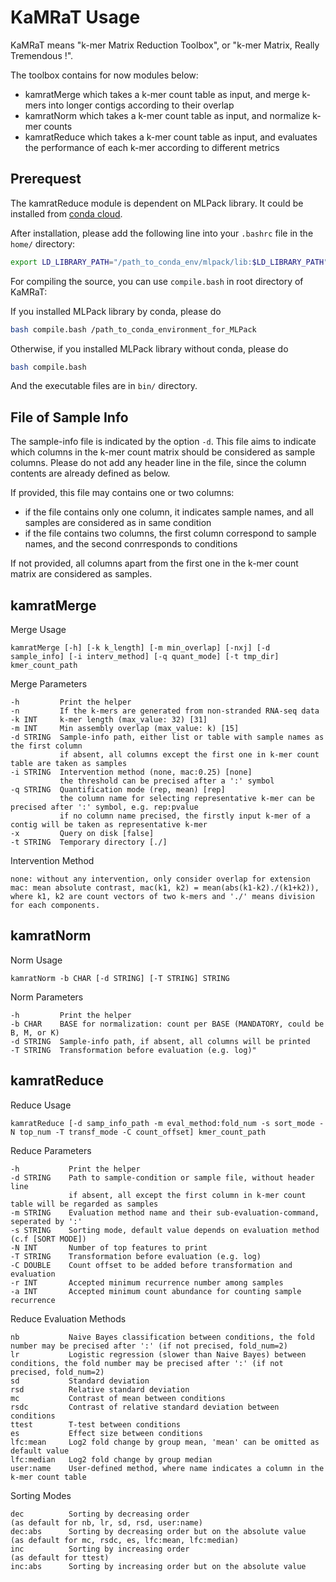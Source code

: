 # KaMRaT Usage

KaMRaT means "k-mer Matrix Reduction Toolbox", or "k-mer Matrix, Really Tremendous !".

The toolbox contains for now modules below:

- kamratMerge which takes a k-mer count table as input, and merge k-mers into longer contigs according to their overlap
- kamratNorm which takes a k-mer count table as input, and normalize k-mer counts
- kamratReduce which takes a k-mer count table as input, and evaluates the performance of each k-mer according to different metrics

## Prerequest

The kamratReduce module is dependent on MLPack library. It could be installed from [conda cloud](https://anaconda.org/conda-forge/mlpack).

After installation, please add the following line into your ```.bashrc``` file in the ```home/``` directory:

```bash
export LD_LIBRARY_PATH="/path_to_conda_env/mlpack/lib:$LD_LIBRARY_PATH"
```

For compiling the source, you can use ```compile.bash``` in root directory of KaMRaT:

If you installed MLPack library by conda, please do

```bash
bash compile.bash /path_to_conda_environment_for_MLPack
```
Otherwise, if you installed MLPack library without conda, please do

```bash
bash compile.bash
```

And the executable files are in ```bin/``` directory.

## File of Sample Info

The sample-info file is indicated by the option ```-d```. This file aims to indicate which columns in the k-mer count matrix should be considered as sample columns. Please do not add any header line in the file, since the column contents are already defined as below.

If provided, this file may contains one or two columns:

- if the file contains only one column, it indicates sample names, and all samples are considered as in same condition
- if the file contains two columns, the first column correspond to sample names, and the second conrresponds to conditions

If not provided, all columns apart from the first one in the k-mer count matrix are considered as samples.

## kamratMerge

Merge Usage

```text
kamratMerge [-h] [-k k_length] [-m min_overlap] [-nxj] [-d sample_info] [-i interv_method] [-q quant_mode] [-t tmp_dir] kmer_count_path
```

Merge Parameters

```text
-h         Print the helper
-n         If the k-mers are generated from non-stranded RNA-seq data
-k INT     k-mer length (max_value: 32) [31]
-m INT     Min assembly overlap (max_value: k) [15]
-d STRING  Sample-info path, either list or table with sample names as the first column
           if absent, all columns except the first one in k-mer count table are taken as samples
-i STRING  Intervention method (none, mac:0.25) [none]
           the threshold can be precised after a ':' symbol
-q STRING  Quantification mode (rep, mean) [rep]
           the column name for selecting representative k-mer can be precised after ':' symbol, e.g. rep:pvalue
           if no column name precised, the firstly input k-mer of a contig will be taken as representative k-mer
-x         Query on disk [false]
-t STRING  Temporary directory [./]
```

Intervention Method

```text
none: without any intervention, only consider overlap for extension
mac: mean absolute contrast, mac(k1, k2) = mean(abs(k1-k2)./(k1+k2)), where k1, k2 are count vectors of two k-mers and './' means division for each components.
```

## kamratNorm

Norm Usage

```text
kamratNorm -b CHAR [-d STRING] [-T STRING] STRING
```

Norm Parameters

```text
-h         Print the helper
-b CHAR    BASE for normalization: count per BASE (MANDATORY, could be B, M, or K)
-d STRING  Sample-info path, if absent, all columns will be printed
-T STRING  Transformation before evaluation (e.g. log)"
```

## kamratReduce

Reduce Usage

```text
kamratReduce [-d samp_info_path -m eval_method:fold_num -s sort_mode -N top_num -T transf_mode -C count_offset] kmer_count_path
```

Reduce Parameters

```text
-h           Print the helper
-d STRING    Path to sample-condition or sample file, without header line
             if absent, all except the first column in k-mer count table will be regarded as samples
-m STRING    Evaluation method name and their sub-evaluation-command, seperated by ':'
-s STRING    Sorting mode, default value depends on evaluation method (c.f [SORT MODE])
-N INT       Number of top features to print
-T STRING    Transformation before evaluation (e.g. log)
-C DOUBLE    Count offset to be added before transformation and evaluation
-r INT       Accepted minimum recurrence number among samples
-a INT       Accepted minimum count abundance for counting sample recurrence
```

Reduce Evaluation Methods

```text
nb           Naive Bayes classification between conditions, the fold number may be precised after ':' (if not precised, fold_num=2)
lr           Logistic regression (slower than Naive Bayes) between conditions, the fold number may be precised after ':' (if not precised, fold_num=2)
sd           Standard deviation
rsd          Relative standard deviation
mc           Contrast of mean between conditions
rsdc         Contrast of relative standard deviation between conditions
ttest        T-test between conditions
es           Effect size between conditions
lfc:mean     Log2 fold change by group mean, 'mean' can be omitted as default value
lfc:median   Log2 fold change by group median
user:name    User-defined method, where name indicates a column in the k-mer count table
```

Sorting Modes

```text
dec          Sorting by decreasing order                              (as default for nb, lr, sd, rsd, user:name)
dec:abs      Sorting by decreasing order but on the absolute value    (as default for mc, rsdc, es, lfc:mean, lfc:median)
inc          Sorting by increasing order                              (as default for ttest)
inc:abs      Sorting by increasing order but on the absolute value
```

